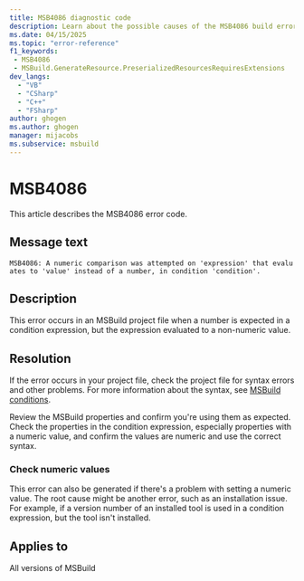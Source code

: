 ```yaml
---
title: MSB4086 diagnostic code
description: Learn about the possible causes of the MSB4086 build error and get troubleshooting tips.
ms.date: 04/15/2025
ms.topic: "error-reference"
f1_keywords:
 - MSB4086
 - MSBuild.GenerateResource.PreserializedResourcesRequiresExtensions
dev_langs:
  - "VB"
  - "CSharp"
  - "C++"
  - "FSharp"
author: ghogen
ms.author: ghogen
manager: mijacobs
ms.subservice: msbuild
---
```

# MSB4086

This article describes the MSB4086 error code.

## Message text

`MSB4086: A numeric comparison was attempted on 'expression' that evaluates to 'value' instead of a number, in condition 'condition'.`

## Description

This error occurs in an MSBuild project file when a number is expected in a condition expression, but the expression evaluated to a non-numeric value.

## Resolution

If the error occurs in your project file, check the project file for syntax errors and other problems. For more information about the syntax, see [MSBuild conditions](../msbuild-conditions.md).

Review the MSBuild properties and confirm you're using them as expected. Check the properties in the condition expression, especially properties with a numeric value, and confirm the values are numeric and use the correct syntax.

### Check numeric values

This error can also be generated if there's a problem with setting a numeric value. The root cause might be another error, such as an installation issue. For example, if a version number of an installed tool is used in a condition expression, but the tool isn't installed.

## Applies to

All versions of MSBuild